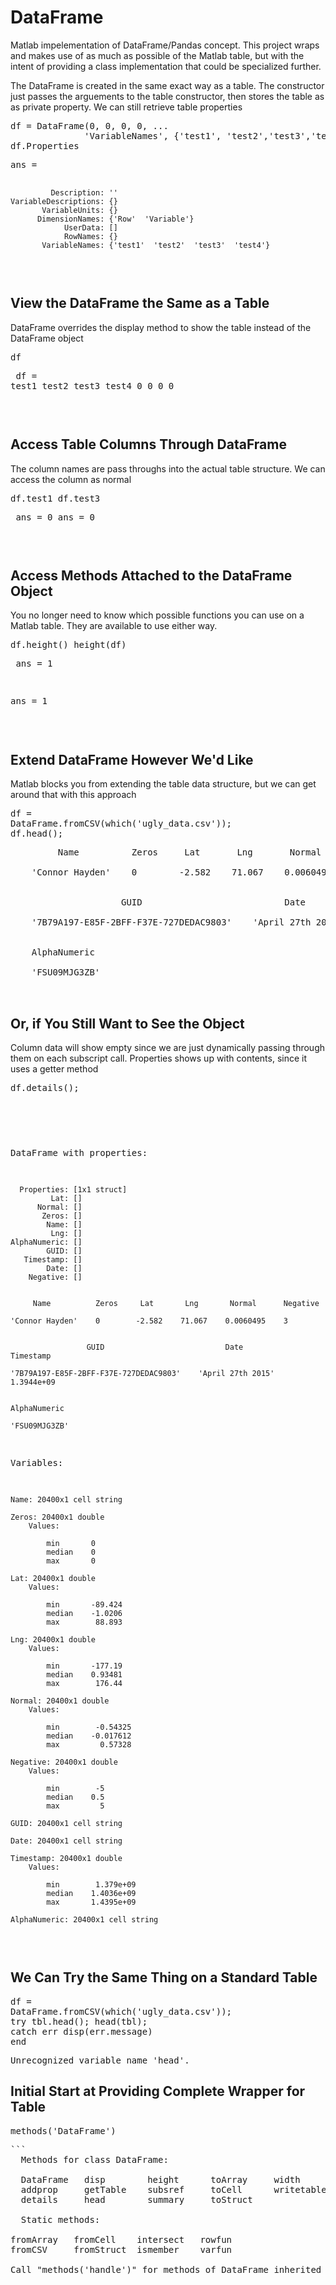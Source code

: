 DataFrame
=========

Matlab impelementation of DataFrame/Pandas concept. This project wraps and makes use of as much as possible of the Matlab table, but with the intent of providing a class implementation that could be specialized further.

</h2><p>The DataFrame is created in the same exact way as a table. The constructor just passes the arguements to the table constructor, then stores the table as as private property. We can still retrieve table properties</p><pre class="codeinput">
df = DataFrame(0, 0, 0, 0, ...
              'VariableNames', {'test1', 'test2','test3','test4'});
df.Properties
</pre><pre class="codeoutput">
ans =

             Description: ''
    VariableDescriptions: {}
           VariableUnits: {}
          DimensionNames: {'Row'  'Variable'}
                UserData: []
                RowNames: {}
           VariableNames: {'test1'  'test2'  'test3'  'test4'}

</pre><h2>View the DataFrame the Same as a Table<a name="2"></a></h2><p>DataFrame overrides the display method to show the table instead of the DataFrame object</p><pre class="codeinput">df
</pre><pre class="codeoutput">
df =
    test1    test2    test3    test4
    0        0        0        0
    
</pre><h2>Access Table Columns Through DataFrame<a name="3"></a></h2><p>The column names are pass throughs into the actual table structure. We can access the column as normal</p><pre class="codeinput">df.test1
df.test3
</pre><pre class="codeoutput">
ans =
     0
ans =
     0

</pre><h2>Access Methods Attached to the DataFrame Object<a name="4"></a></h2><p>You no longer need to know which possible functions you can use on a Matlab table. They are available to use either way.</p><pre class="codeinput">df.height()
height(df)
</pre><pre class="codeoutput">
ans =
     1

ans =
     1

</pre><h2>Extend DataFrame However We'd Like<a name="5"></a></h2><p>Matlab blocks you from extending the table data structure, but we can get around that with this approach</p><pre class="codeinput"><span>df = DataFrame.fromCSV(which(<span class="string">'ugly_data.csv'</span>));</span>
df.head();
</pre>
<pre class="codeoutput">
         Name          Zeros     Lat       Lng       Normal      Negative

    'Connor Hayden'    0        -2.582    71.067    0.0060495    3


                     GUID                           Date           Timestamp

    '7B79A197-E85F-2BFF-F37E-727DEDAC9803'    'April 27th 2015'    1.3944e+09


    AlphaNumeric

    'FSU09MJG3ZB'


</pre><h2>Or, if You Still Want to See the Object<a name="6"></a></h2><p>Column data will show empty since we are just dynamically passing through them on each subscript call. Properties shows up with contents, since it uses a getter method</p><pre class="codeinput">df.details();
</pre><pre class="codeoutput">

 DataFrame with properties:

      Properties: [1x1 struct]
             Lat: []
          Normal: []
           Zeros: []
            Name: []
             Lng: []
    AlphaNumeric: []
            GUID: []
       Timestamp: []
            Date: []
        Negative: []


         Name          Zeros     Lat       Lng       Normal      Negative

    'Connor Hayden'    0        -2.582    71.067    0.0060495    3


                     GUID                           Date           Timestamp

    '7B79A197-E85F-2BFF-F37E-727DEDAC9803'    'April 27th 2015'    1.3944e+09


    AlphaNumeric

    'FSU09MJG3ZB'

Variables:

    Name: 20400x1 cell string

    Zeros: 20400x1 double
        Values:

            min       0
            median    0
            max       0

    Lat: 20400x1 double
        Values:

            min       -89.424
            median    -1.0206
            max        88.893

    Lng: 20400x1 double
        Values:

            min       -177.19
            median    0.93481
            max        176.44

    Normal: 20400x1 double
        Values:

            min        -0.54325
            median    -0.017612
            max         0.57328

    Negative: 20400x1 double
        Values:

            min        -5
            median    0.5
            max         5

    GUID: 20400x1 cell string

    Date: 20400x1 cell string

    Timestamp: 20400x1 double
        Values:

            min        1.379e+09
            median    1.4036e+09
            max       1.4395e+09

    AlphaNumeric: 20400x1 cell string


</pre><h2>We Can Try the Same Thing on a Standard Table<a name="7"></a></h2><pre class="codeinput"><span>df = DataFrame.fromCSV(which(<span class="string">'ugly_data.csv'</span>));</span>
<span class="keyword">try</span>
    tbl.head();
    head(tbl);
<span class="keyword">catch</span> err
    disp(err.message)
<span class="keyword">end</span>
</pre><pre class="codeoutput">Unrecognized variable name 'head'.
</pre><h2>Initial Start at Providing Complete Wrapper for Table<a name="8"></a></h2><pre class="codeinput"><span>methods(<span class="string">'DataFrame'</span>)</span>
</pre>
<pre class="codeoutput">```
  Methods for class DataFrame:

  DataFrame   disp        height      toArray     width
  addprop     getTable    subsref     toCell      writetable  
  details     head        summary     toStruct

  Static methods:

fromArray   fromCell    intersect   rowfun
fromCSV     fromStruct  ismember    varfun

Call "methods('handle')" for methods of DataFrame inherited from handle.
